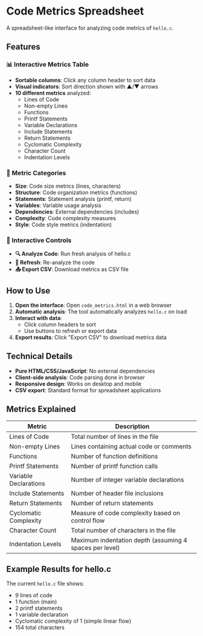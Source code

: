 # Code Metrics Spreadsheet

A spreadsheet-like interface for analyzing code metrics of `hello.c`.

## Features

### 📊 Interactive Metrics Table
- **Sortable columns**: Click any column header to sort data
- **Visual indicators**: Sort direction shown with ▲/▼ arrows
- **10 different metrics** analyzed:
  - Lines of Code
  - Non-empty Lines
  - Functions
  - Printf Statements
  - Variable Declarations
  - Include Statements
  - Return Statements
  - Cyclomatic Complexity
  - Character Count
  - Indentation Levels

### 🎯 Metric Categories
- **Size**: Code size metrics (lines, characters)
- **Structure**: Code organization metrics (functions)
- **Statements**: Statement analysis (printf, return)
- **Variables**: Variable usage analysis
- **Dependencies**: External dependencies (includes)
- **Complexity**: Code complexity measures
- **Style**: Code style metrics (indentation)

### 🚀 Interactive Controls
- **🔍 Analyze Code**: Run fresh analysis of hello.c
- **🔄 Refresh**: Re-analyze the code
- **📤 Export CSV**: Download metrics as CSV file

## How to Use

1. **Open the interface**: Open `code_metrics.html` in a web browser
2. **Automatic analysis**: The tool automatically analyzes `hello.c` on load
3. **Interact with data**:
   - Click column headers to sort
   - Use buttons to refresh or export data
4. **Export results**: Click "Export CSV" to download metrics data

## Technical Details

- **Pure HTML/CSS/JavaScript**: No external dependencies
- **Client-side analysis**: Code parsing done in browser
- **Responsive design**: Works on desktop and mobile
- **CSV export**: Standard format for spreadsheet applications

## Metrics Explained

| Metric | Description |
|--------|-------------|
| Lines of Code | Total number of lines in the file |
| Non-empty Lines | Lines containing actual code or comments |
| Functions | Number of function definitions |
| Printf Statements | Number of printf function calls |
| Variable Declarations | Number of integer variable declarations |
| Include Statements | Number of header file inclusions |
| Return Statements | Number of return statements |
| Cyclomatic Complexity | Measure of code complexity based on control flow |
| Character Count | Total number of characters in the file |
| Indentation Levels | Maximum indentation depth (assuming 4 spaces per level) |

## Example Results for hello.c

The current `hello.c` file shows:
- 9 lines of code
- 1 function (main)
- 2 printf statements
- 1 variable declaration
- Cyclomatic complexity of 1 (simple linear flow)
- 154 total characters